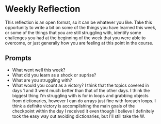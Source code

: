 # Weekly Reflection
This reflection is an open format, so it can be whatever you like. Take this opportunity to write a bit on some of the things you have learned this week, or some of the things that you are still struggling with, identify some challenges you had at the beginning of the week that you were able to overcome, or just generally how you are feeling at this point in the course.

## Prompts
- What went well this week?
- What did you learn as a shock or suprise?
- What are you struggling with?
- What would you count as a victory?
I think that the topics covered in days 1 and 3 went much better than that of the other days. I think the biggest thing I'm struggling with is for in loops and grabbing objects from dictionaries, however I can do arrays just fine with foreach loops. I think a definite victory is accomplishing the main goals of the checkpoint within the day I received it even though I believe I definitely took the easy way out avoiding dictionaries, but I'll still take the W.